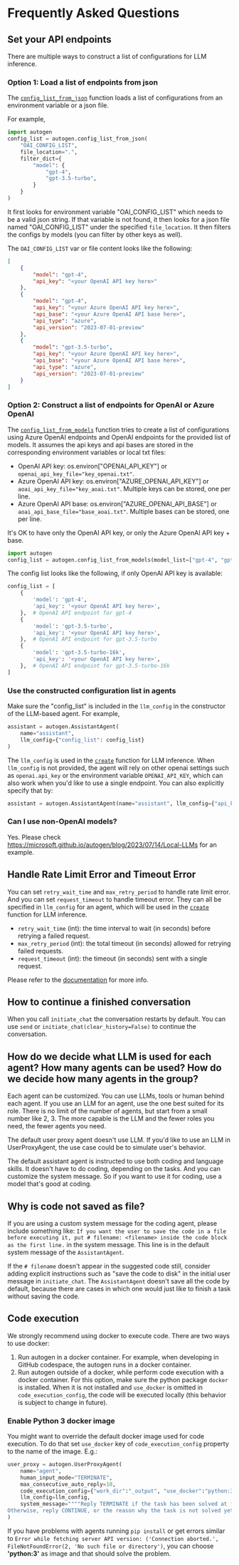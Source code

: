 # Frequently Asked Questions

## Set your API endpoints

There are multiple ways to construct a list of configurations for LLM inference.

### Option 1: Load a list of endpoints from json

The [`config_list_from_json`](/docs/reference/oai/openai_utils#config_list_from_json) function loads a list of configurations from an environment variable or a json file.

For example,

```python
import autogen
config_list = autogen.config_list_from_json(
    "OAI_CONFIG_LIST",
    file_location=".",
    filter_dict={
        "model": {
            "gpt-4",
            "gpt-3.5-turbo",
        }
    }
)
```

It first looks for environment variable "OAI_CONFIG_LIST" which needs to be a valid json string. If that variable is not found, it then looks for a json file named "OAI_CONFIG_LIST" under the specified `file_location`. It then filters the configs by models (you can filter by other keys as well).

The `OAI_CONFIG_LIST` var or file content looks like the following:
```json
[
    {
        "model": "gpt-4",
        "api_key": "<your OpenAI API key here>"
    },
    {
        "model": "gpt-4",
        "api_key": "<your Azure OpenAI API key here>",
        "api_base": "<your Azure OpenAI API base here>",
        "api_type": "azure",
        "api_version": "2023-07-01-preview"
    },
    {
        "model": "gpt-3.5-turbo",
        "api_key": "<your Azure OpenAI API key here>",
        "api_base": "<your Azure OpenAI API base here>",
        "api_type": "azure",
        "api_version": "2023-07-01-preview"
    }
]
```

### Option 2: Construct a list of endpoints for OpenAI or Azure OpenAI

The [`config_list_from_models`](/docs/reference/oai/openai_utils#config_list_from_models) function tries to create a list of configurations using Azure OpenAI endpoints and OpenAI endpoints for the provided list of models. It assumes the api keys and api bases are stored in the corresponding environment variables or local txt files:

- OpenAI API key: os.environ["OPENAI_API_KEY"] or `openai_api_key_file="key_openai.txt"`.
- Azure OpenAI API key: os.environ["AZURE_OPENAI_API_KEY"] or `aoai_api_key_file="key_aoai.txt"`. Multiple keys can be stored, one per line.
- Azure OpenAI API base: os.environ["AZURE_OPENAI_API_BASE"] or `aoai_api_base_file="base_aoai.txt"`. Multiple bases can be stored, one per line.

It's OK to have only the OpenAI API key, or only the Azure OpenAI API key + base.

```python
import autogen
config_list = autogen.config_list_from_models(model_list=["gpt-4", "gpt-3.5-turbo", "gpt-3.5-turbo-16k"])
```

The config list looks like the following, if only OpenAI API key is available:
```python
config_list = [
    {
        'model': 'gpt-4',
        'api_key': '<your OpenAI API key here>',
    },  # OpenAI API endpoint for gpt-4
    {
        'model': 'gpt-3.5-turbo',
        'api_key': '<your OpenAI API key here>',
    },  # OpenAI API endpoint for gpt-3.5-turbo
    {
        'model': 'gpt-3.5-turbo-16k',
        'api_key': '<your OpenAI API key here>',
    },  # OpenAI API endpoint for gpt-3.5-turbo-16k
]
```

### Use the constructed configuration list in agents

Make sure the "config_list" is included in the `llm_config` in the constructor of the LLM-based agent. For example,
```python
assistant = autogen.AssistantAgent(
    name="assistant",
    llm_config={"config_list": config_list}
)
```

The `llm_config` is used in the [`create`](/docs/reference/oai/completion#create) function for LLM inference.
When `llm_config` is not provided, the agent will rely on other openai settings such as `openai.api_key` or the environment variable `OPENAI_API_KEY`, which can also work when you'd like to use a single endpoint.
You can also explicitly specify that by:
```python
assistant = autogen.AssistantAgent(name="assistant", llm_config={"api_key": ...})
```

### Can I use non-OpenAI models?

Yes. Please check https://microsoft.github.io/autogen/blog/2023/07/14/Local-LLMs for an example.

## Handle Rate Limit Error and Timeout Error

You can set `retry_wait_time` and `max_retry_period` to handle rate limit error. And you can set `request_timeout` to handle timeout error. They can all be specified in `llm_config` for an agent, which will be used in the [`create`](/docs/reference/oai/completion#create) function for LLM inference.

- `retry_wait_time` (int): the time interval to wait (in seconds) before retrying a failed request.
- `max_retry_period` (int): the total timeout (in seconds) allowed for retrying failed requests.
- `request_timeout` (int): the timeout (in seconds) sent with a single request.

Please refer to the [documentation](/docs/Use-Cases/enhanced_inference#runtime-error) for more info.

## How to continue a finished conversation

When you call `initiate_chat` the conversation restarts by default. You can use `send` or `initiate_chat(clear_history=False)` to continue the conversation.

## How do we decide what LLM is used for each agent? How many agents can be used? How do we decide how many agents in the group?

Each agent can be customized. You can use LLMs, tools or human behind each agent. If you use an LLM for an agent, use the one best suited for its role. There is no limit of the number of agents, but start from a small number like 2, 3. The more capable is the LLM and the fewer roles you need, the fewer agents you need.

The default user proxy agent doesn't use LLM. If you'd like to use an LLM in UserProxyAgent, the use case could be to simulate user's behavior.

The default assistant agent is instructed to use both coding and language skills. It doesn't have to do coding, depending on the tasks. And you can customize the system message. So if you want to use it for coding, use a model that's good at coding.

## Why is code not saved as file?

If you are using a custom system message for the coding agent, please include something like:
`If you want the user to save the code in a file before executing it, put # filename: <filename> inside the code block as the first line.`
in the system message. This line is in the default system message of the `AssistantAgent`.

If the `# filename` doesn't appear in the suggested code still, consider adding explicit instructions such as "save the code to disk" in the initial user message in `initiate_chat`.
The `AssistantAgent` doesn't save all the code by default, because there are cases in which one would just like to finish a task without saving the code.

## Code execution

We strongly recommend using docker to execute code. There are two ways to use docker:

1. Run autogen in a docker container. For example, when developing in GitHub codespace, the autogen runs in a docker container.
2. Run autogen outside of a docker, while perform code execution with a docker container. For this option, make sure the python package `docker` is installed. When it is not installed and `use_docker` is omitted in `code_execution_config`, the code will be executed locally (this behavior is subject to change in future).

### Enable Python 3 docker image

You might want to override the default docker image used for code execution. To do that set `use_docker` key of `code_execution_config` property to the name of the image. E.g.:
```python
user_proxy = autogen.UserProxyAgent(
    name="agent",
    human_input_mode="TERMINATE",
    max_consecutive_auto_reply=10,
    code_execution_config={"work_dir":"_output", "use_docker":"python:3"},
    llm_config=llm_config,
    system_message=""""Reply TERMINATE if the task has been solved at full satisfaction.
Otherwise, reply CONTINUE, or the reason why the task is not solved yet."""
)
```

If you have problems with agents running `pip install` or get errors similar to `Error while fetching server API version: ('Connection aborted.', FileNotFoundError(2, 'No such file or directory')`, you can choose **'python:3'** as image and that should solve the problem.
